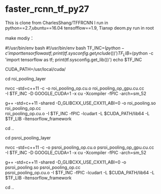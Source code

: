 # faster_rcnn_tf_py27

This  is clone from CharlesShang/TFFRCNN 
I  run in python==2.7,ubuntu==16.04 tensofflow==1.9, 
Tianxp
deom.py run in root

make modiy：


#!/usr/bin/env bash
#!/usr/bin/env bash
TF_INC=$(python -c 'import tensorflow as tf; print(tf.sysconfig.get_include())')
TF_LIB=$(python -c 'import tensorflow as tf; print(tf.sysconfig.get_lib())')
echo $TF_INC

CUDA_PATH=/usr/local/cuda/

cd roi_pooling_layer

nvcc -std=c++11 -c -o roi_pooling_op.cu.o roi_pooling_op_gpu.cu.cc \
	-I $TF_INC -D GOOGLE_CUDA=1 -x cu -Xcompiler -fPIC -arch=sm_52

g++ -std=c++11 -shared -D_GLIBCXX_USE_CXX11_ABI=0 -o roi_pooling.so roi_pooling_op.cc \
	roi_pooling_op.cu.o -I $TF_INC -fPIC -lcudart -L $CUDA_PATH/lib64 -L $TF_LIB -ltensorflow_framework

cd ..

cd psroi_pooling_layer

nvcc -std=c++11 -c -o psroi_pooling_op.cu.o psroi_pooling_op_gpu.cu.cc \
	-I $TF_INC -D GOOGLE_CUDA=1 -x cu -Xcompiler -fPIC -arch=sm_52

g++ -std=c++11 -shared -D_GLIBCXX_USE_CXX11_ABI=0 -o psroi_pooling.so psroi_pooling_op.cc \
	psroi_pooling_op.cu.o -I $TF_INC -fPIC -lcudart -L $CUDA_PATH/lib64 -L $TF_LIB -ltensorflow_framework

cd ..

